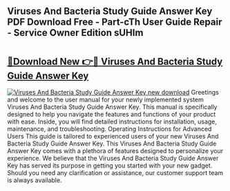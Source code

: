 ## Viruses And Bacteria Study Guide Answer Key PDF Download Free - Part-cTh User Guide Repair - Service Owner Edition sUHIm

# <h2><a href="http://bc84246.oget.top/?id=Viruses+And+Bacteria+Study+Guide+Answer+Key">🔗Download New 👉🔴 Viruses And Bacteria Study Guide Answer Key</a></h2>

[![Viruses And Bacteria Study Guide Answer Key new download](https://i.imgur.com/5g1atiW.png)](http://bc84246.oget.top/?id=Viruses+And+Bacteria+Study+Guide+Answer+Key)
Greetings and welcome to the user manual for your newly implemented system Viruses And Bacteria Study Guide Answer Key. This manual is specifically designed to help you navigate the features and functions of your product with ease. Inside, you will find detailed instructions for installation, usage, maintenance, and troubleshooting. Operating Instructions for Advanced Users This guide is tailored to experienced users of your new Viruses And Bacteria Study Guide Answer Key. This Viruses And Bacteria Study Guide Answer Key comes with a plethora of features designed to personalize your experience. We believe that the Viruses And Bacteria Study Guide Answer Key has served its purpose in getting you started with your new gadget. Should you need any clarification or assistance, our customer support team is always available.
